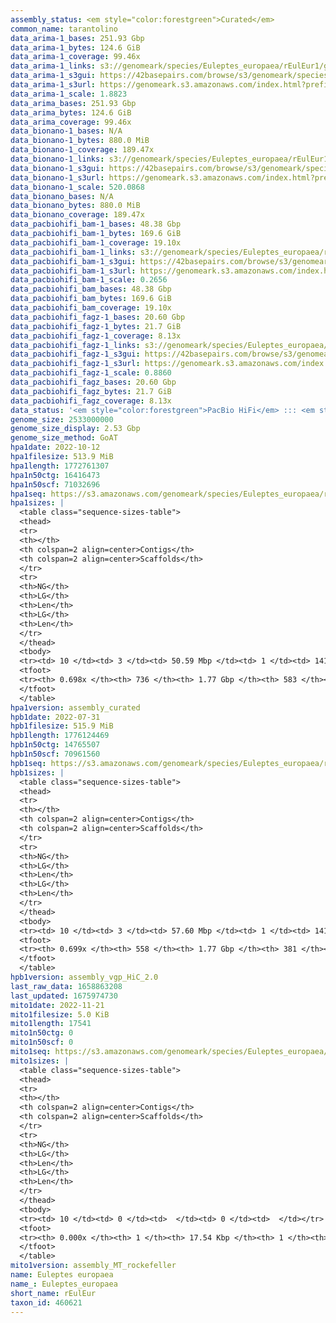 ```yaml
---
assembly_status: <em style="color:forestgreen">Curated</em>
common_name: tarantolino
data_arima-1_bases: 251.93 Gbp
data_arima-1_bytes: 124.6 GiB
data_arima-1_coverage: 99.46x
data_arima-1_links: s3://genomeark/species/Euleptes_europaea/rEulEur1/genomic_data/arima/<br>
data_arima-1_s3gui: https://42basepairs.com/browse/s3/genomeark/species/Euleptes_europaea/rEulEur1/genomic_data/arima/
data_arima-1_s3url: https://genomeark.s3.amazonaws.com/index.html?prefix=species/Euleptes_europaea/rEulEur1/genomic_data/arima/
data_arima-1_scale: 1.8823
data_arima_bases: 251.93 Gbp
data_arima_bytes: 124.6 GiB
data_arima_coverage: 99.46x
data_bionano-1_bases: N/A
data_bionano-1_bytes: 880.0 MiB
data_bionano-1_coverage: 189.47x
data_bionano-1_links: s3://genomeark/species/Euleptes_europaea/rEulEur1/genomic_data/bionano/<br>
data_bionano-1_s3gui: https://42basepairs.com/browse/s3/genomeark/species/Euleptes_europaea/rEulEur1/genomic_data/bionano/
data_bionano-1_s3url: https://genomeark.s3.amazonaws.com/index.html?prefix=species/Euleptes_europaea/rEulEur1/genomic_data/bionano/
data_bionano-1_scale: 520.0868
data_bionano_bases: N/A
data_bionano_bytes: 880.0 MiB
data_bionano_coverage: 189.47x
data_pacbiohifi_bam-1_bases: 48.38 Gbp
data_pacbiohifi_bam-1_bytes: 169.6 GiB
data_pacbiohifi_bam-1_coverage: 19.10x
data_pacbiohifi_bam-1_links: s3://genomeark/species/Euleptes_europaea/rEulEur1/genomic_data/pacbio_hifi/<br>
data_pacbiohifi_bam-1_s3gui: https://42basepairs.com/browse/s3/genomeark/species/Euleptes_europaea/rEulEur1/genomic_data/pacbio_hifi/
data_pacbiohifi_bam-1_s3url: https://genomeark.s3.amazonaws.com/index.html?prefix=species/Euleptes_europaea/rEulEur1/genomic_data/pacbio_hifi/
data_pacbiohifi_bam-1_scale: 0.2656
data_pacbiohifi_bam_bases: 48.38 Gbp
data_pacbiohifi_bam_bytes: 169.6 GiB
data_pacbiohifi_bam_coverage: 19.10x
data_pacbiohifi_fagz-1_bases: 20.60 Gbp
data_pacbiohifi_fagz-1_bytes: 21.7 GiB
data_pacbiohifi_fagz-1_coverage: 8.13x
data_pacbiohifi_fagz-1_links: s3://genomeark/species/Euleptes_europaea/rEulEur1/genomic_data/pacbiohifi_fagz/<br>
data_pacbiohifi_fagz-1_s3gui: https://42basepairs.com/browse/s3/genomeark/species/Euleptes_europaea/rEulEur1/genomic_data/pacbiohifi_fagz/
data_pacbiohifi_fagz-1_s3url: https://genomeark.s3.amazonaws.com/index.html?prefix=species/Euleptes_europaea/rEulEur1/genomic_data/pacbiohifi_fagz/
data_pacbiohifi_fagz-1_scale: 0.8860
data_pacbiohifi_fagz_bases: 20.60 Gbp
data_pacbiohifi_fagz_bytes: 21.7 GiB
data_pacbiohifi_fagz_coverage: 8.13x
data_status: '<em style="color:forestgreen">PacBio HiFi</em> ::: <em style="color:forestgreen">Arima</em>'
genome_size: 2533000000
genome_size_display: 2.53 Gbp
genome_size_method: GoAT
hpa1date: 2022-10-12
hpa1filesize: 513.9 MiB
hpa1length: 1772761307
hpa1n50ctg: 16416473
hpa1n50scf: 71032696
hpa1seq: https://s3.amazonaws.com/genomeark/species/Euleptes_europaea/rEulEur1/assembly_curated/rEulEur1.hap1.cur.20221012.fasta.gz
hpa1sizes: |
  <table class="sequence-sizes-table">
  <thead>
  <tr>
  <th></th>
  <th colspan=2 align=center>Contigs</th>
  <th colspan=2 align=center>Scaffolds</th>
  </tr>
  <tr>
  <th>NG</th>
  <th>LG</th>
  <th>Len</th>
  <th>LG</th>
  <th>Len</th>
  </tr>
  </thead>
  <tbody>
  <tr><td> 10 </td><td> 3 </td><td> 50.59 Mbp </td><td> 1 </td><td> 141.84 Mbp </td></tr>  <tr><td> 20 </td><td> 8 </td><td> 41.92 Mbp </td><td> 3 </td><td> 123.84 Mbp </td></tr>  <tr><td> 30 </td><td> 15 </td><td> 33.05 Mbp </td><td> 5 </td><td> 109.33 Mbp </td></tr>  <tr><td> 40 </td><td> 24 </td><td> 23.27 Mbp </td><td> 8 </td><td> 93.21 Mbp </td></tr>  <tr style="background-color:#cccccc;"><td> 50 </td><td> 37 </td><td style="background-color:#88ff88;"> 16.42 Mbp </td><td> 11 </td><td style="background-color:#88ff88;"> 71.03 Mbp </td></tr>  <tr><td> 60 </td><td> 59 </td><td> 6.84 Mbp </td><td> 15 </td><td> 57.21 Mbp </td></tr>  <tr><td> 70 </td><td> 0 </td><td>  </td><td> 0 </td><td>  </td></tr>  <tr><td> 80 </td><td> 0 </td><td>  </td><td> 0 </td><td>  </td></tr>  <tr><td> 90 </td><td> 0 </td><td>  </td><td> 0 </td><td>  </td></tr>  <tr><td> 100 </td><td> 0 </td><td>  </td><td> 0 </td><td>  </td></tr>  </tbody>
  <tfoot>
  <tr><th> 0.698x </th><th> 736 </th><th> 1.77 Gbp </th><th> 583 </th><th> 1.77 Gbp </th></tr>
  </tfoot>
  </table>
hpa1version: assembly_curated
hpb1date: 2022-07-31
hpb1filesize: 515.9 MiB
hpb1length: 1776124469
hpb1n50ctg: 14765507
hpb1n50scf: 70961560
hpb1seq: https://s3.amazonaws.com/genomeark/species/Euleptes_europaea/rEulEur1/assembly_vgp_HiC_2.0/rEulEur1.HiC.hap2.20220731.fasta.gz
hpb1sizes: |
  <table class="sequence-sizes-table">
  <thead>
  <tr>
  <th></th>
  <th colspan=2 align=center>Contigs</th>
  <th colspan=2 align=center>Scaffolds</th>
  </tr>
  <tr>
  <th>NG</th>
  <th>LG</th>
  <th>Len</th>
  <th>LG</th>
  <th>Len</th>
  </tr>
  </thead>
  <tbody>
  <tr><td> 10 </td><td> 3 </td><td> 57.60 Mbp </td><td> 1 </td><td> 141.76 Mbp </td></tr>  <tr><td> 20 </td><td> 8 </td><td> 47.36 Mbp </td><td> 3 </td><td> 124.77 Mbp </td></tr>  <tr><td> 30 </td><td> 14 </td><td> 33.97 Mbp </td><td> 5 </td><td> 109.23 Mbp </td></tr>  <tr><td> 40 </td><td> 22 </td><td> 27.02 Mbp </td><td> 8 </td><td> 92.03 Mbp </td></tr>  <tr style="background-color:#cccccc;"><td> 50 </td><td> 35 </td><td style="background-color:#88ff88;"> 14.77 Mbp </td><td> 11 </td><td style="background-color:#88ff88;"> 70.96 Mbp </td></tr>  <tr><td> 60 </td><td> 62 </td><td> 5.93 Mbp </td><td> 15 </td><td> 56.62 Mbp </td></tr>  <tr><td> 70 </td><td> 0 </td><td>  </td><td> 203 </td><td> 18.02 Kbp </td></tr>  <tr><td> 80 </td><td> 0 </td><td>  </td><td> 0 </td><td>  </td></tr>  <tr><td> 90 </td><td> 0 </td><td>  </td><td> 0 </td><td>  </td></tr>  <tr><td> 100 </td><td> 0 </td><td>  </td><td> 0 </td><td>  </td></tr>  </tbody>
  <tfoot>
  <tr><th> 0.699x </th><th> 558 </th><th> 1.77 Gbp </th><th> 381 </th><th> 1.78 Gbp </th></tr>
  </tfoot>
  </table>
hpb1version: assembly_vgp_HiC_2.0
last_raw_data: 1658863208
last_updated: 1675974730
mito1date: 2022-11-21
mito1filesize: 5.0 KiB
mito1length: 17541
mito1n50ctg: 0
mito1n50scf: 0
mito1seq: https://s3.amazonaws.com/genomeark/species/Euleptes_europaea/rEulEur1/assembly_MT_rockefeller/rEulEur1.MT.20221121.fasta.gz
mito1sizes: |
  <table class="sequence-sizes-table">
  <thead>
  <tr>
  <th></th>
  <th colspan=2 align=center>Contigs</th>
  <th colspan=2 align=center>Scaffolds</th>
  </tr>
  <tr>
  <th>NG</th>
  <th>LG</th>
  <th>Len</th>
  <th>LG</th>
  <th>Len</th>
  </tr>
  </thead>
  <tbody>
  <tr><td> 10 </td><td> 0 </td><td>  </td><td> 0 </td><td>  </td></tr>  <tr><td> 20 </td><td> 0 </td><td>  </td><td> 0 </td><td>  </td></tr>  <tr><td> 30 </td><td> 0 </td><td>  </td><td> 0 </td><td>  </td></tr>  <tr><td> 40 </td><td> 0 </td><td>  </td><td> 0 </td><td>  </td></tr>  <tr style="background-color:#cccccc;"><td> 50 </td><td> 0 </td><td style="background-color:#ff8888;">  </td><td> 0 </td><td style="background-color:#ff8888;">  </td></tr>  <tr><td> 60 </td><td> 0 </td><td>  </td><td> 0 </td><td>  </td></tr>  <tr><td> 70 </td><td> 0 </td><td>  </td><td> 0 </td><td>  </td></tr>  <tr><td> 80 </td><td> 0 </td><td>  </td><td> 0 </td><td>  </td></tr>  <tr><td> 90 </td><td> 0 </td><td>  </td><td> 0 </td><td>  </td></tr>  <tr><td> 100 </td><td> 0 </td><td>  </td><td> 0 </td><td>  </td></tr>  </tbody>
  <tfoot>
  <tr><th> 0.000x </th><th> 1 </th><th> 17.54 Kbp </th><th> 1 </th><th> 17.54 Kbp </th></tr>
  </tfoot>
  </table>
mito1version: assembly_MT_rockefeller
name: Euleptes europaea
name_: Euleptes_europaea
short_name: rEulEur
taxon_id: 460621
---
```

